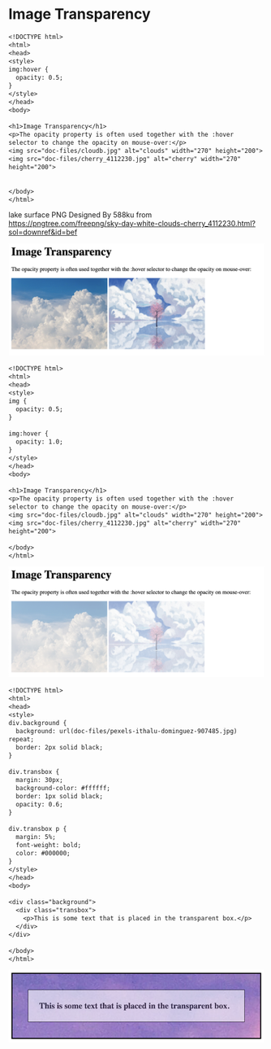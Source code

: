 # Image Transparency


```
<!DOCTYPE html>
<html>
<head>
<style>
img:hover {
  opacity: 0.5;
}
</style>
</head>
<body>

<h1>Image Transparency</h1>
<p>The opacity property is often used together with the :hover selector to change the opacity on mouse-over:</p>
<img src="doc-files/cloudb.jpg" alt="clouds" width="270" height="200">
<img src="doc-files/cherry_4112230.jpg" alt="cherry" width="270" height="200">


</body>
</html>
```

lake surface PNG Designed By 588ku from https://pngtree.com/freepng/sky-day-white-clouds-cherry_4112230.html?sol=downref&id=bef


![Alt text](doc-files/it.png)

```
<!DOCTYPE html>
<html>
<head>
<style>
img {
  opacity: 0.5;
}

img:hover {
  opacity: 1.0;
}
</style>
</head>
<body>

<h1>Image Transparency</h1>
<p>The opacity property is often used together with the :hover selector to change the opacity on mouse-over:</p>
<img src="doc-files/cloudb.jpg" alt="clouds" width="270" height="200">
<img src="doc-files/cherry_4112230.jpg" alt="cherry" width="270" height="200">

</body>
</html>
```

![Alt text](doc-files/it1.png)


```
<!DOCTYPE html>
<html>
<head>
<style>
div.background {
  background: url(doc-files/pexels-ithalu-dominguez-907485.jpg) repeat;
  border: 2px solid black;
}

div.transbox {
  margin: 30px;
  background-color: #ffffff;
  border: 1px solid black;
  opacity: 0.6;
}

div.transbox p {
  margin: 5%;
  font-weight: bold;
  color: #000000;
}
</style>
</head>
<body>

<div class="background">
  <div class="transbox">
    <p>This is some text that is placed in the transparent box.</p>
  </div>
</div>

</body>
</html>
```

![Alt text](doc-files/it2.png)

